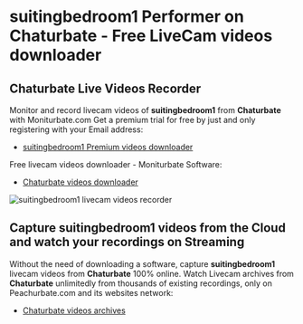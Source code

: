 # suitingbedroom1 Performer on Chaturbate - Free LiveCam videos downloader

## Chaturbate Live Videos Recorder

Monitor and record livecam videos of **suitingbedroom1** from **Chaturbate** with Moniturbate.com
Get a premium trial for free by just and only registering with your Email address:
* [suitingbedroom1 Premium videos downloader](https://moniturbate.com/request-demo-licence-key.html)

Free livecam videos downloader - Moniturbate Software:
* [Chaturbate videos downloader](https://moniturbate.com/moniturbate-download-software.html)

![suitingbedroom1 livecam videos recorder](https://peachurnet.com/templates/moniturbate-software.png)


## Capture suitingbedroom1 videos from the Cloud and watch your recordings on Streaming

Without the need of downloading a software, capture **suitingbedroom1** livecam videos from **Chaturbate** 100% online.
Watch Livecam archives from **Chaturbate** unlimitedly from thousands of existing recordings, only on Peachurbate.com and its websites network:
* [Chaturbate videos archives](https://peachurnet.com/)